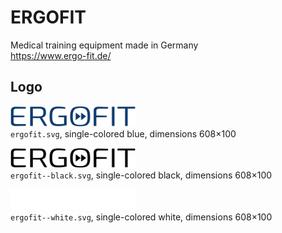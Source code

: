 #  ERGOFIT

Medical training equipment made in Germany  
https://www.ergo-fit.de/

## Logo

<img src="ergofit.svg" alt="Original logo" width="200"/><br/>
`ergofit.svg`,
single-colored blue,
dimensions 608×100

<img src="ergofit--black.svg" alt="Logo in black" width="200"/><br/>
`ergofit--black.svg`,
single-colored black,
dimensions 608×100

<img src="ergofit--white.svg" alt="Logo in white" width="200"/><br/>
`ergofit--white.svg`,
single-colored white,
dimensions 608×100
